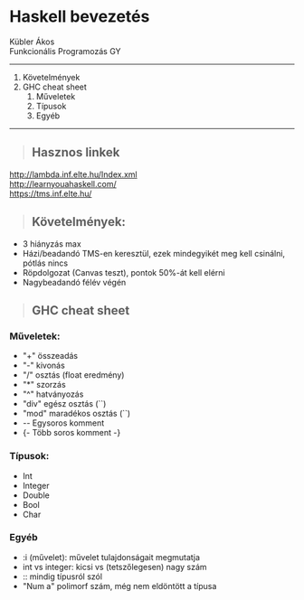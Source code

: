 # Haskell bevezetés

Kübler Ákos<br>
Funkcionális Programozás GY

---
1. Követelmények
2. GHC cheat sheet
    1. Műveletek
    2. Típusok
    3. Egyéb
---
>## Hasznos linkek

http://lambda.inf.elte.hu/Index.xml<br>
http://learnyouahaskell.com/<br>
https://tms.inf.elte.hu/

>## Követelmények:
- 3 hiányzás max
- Házi/beadandó TMS-en keresztül, ezek mindegyikét meg kell csinálni, pótlás nincs
- Röpdolgozat (Canvas teszt), pontok 50%-át kell elérni
- Nagybeadandó félév végén

>## GHC cheat sheet
### Műveletek:
- "+" összeadás
- "-" kivonás
- "/" osztás (float eredmény)
- "*" szorzás
- "^" hatványozás
- "div" egész osztás (``)
- "mod" maradékos osztás (``)
- -- Egysoros komment
- {- Több soros komment -}

### Típusok:
- Int
- Integer
- Double
- Bool
- Char

### Egyéb
- :i (művelet): művelet tulajdonságait megmutatja
- int vs integer: kicsi vs (tetszőlegesen) nagy szám
- :: mindig típusról szól
- "Num a" polimorf szám, még nem eldöntött a típusa